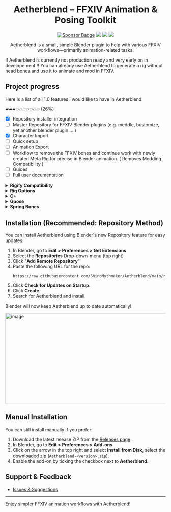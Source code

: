 <div align="center">
  <h1> Aetherblend – FFXIV Animation & Posing Toolkit </h1>
  <p>
    <a href="https://www.paypal.com/donate/?hosted_button_id=VVSSL3GDRSBNC"><img alt="Sponsor Badge" src="https://img.shields.io/badge/Mythmaker-Sponsor-pink?style=flat"></a>
    <img src="https://img.shields.io/github/v/release/ShinoMythmaker/Aetherblend?label=Aetherblend&color=blue">
    <img src="https://img.shields.io/badge/Blender-4.4-orange">
    <img src="https://img.shields.io/badge/Meddle-0.1.1-blue">
  </p>
  <p>Aetherblend is a small, simple Blender plugin to help with various FFXIV workflows—primarily animation-related tasks.</p>
</div>

!! Aetherblend is currently not production ready and very early on in developement !!
You can already use Aetherblend to generate a rig without head bones and use it to animate and mod in FFXIV.

## Project progress

Here is a list of all 1.0 features i would like to have in Aetherblend. 

▰▰▰▱▱▱▱▱▱▱ (26%)

- [x] Repository installer integration
- [ ] Master Repository for FFXIV Blender plugins (e.g. meddle, bustomize, yet another blender plugin ....)
- [x] Character Import
- [ ] Quick setup
- [ ] Animation Export
- [ ] Workflow to remove the FFXIV bones and continue work with newly created Meta Rig for precise in Blender animation. ( Removes Modding Compatibility )
- [ ] Guides
- [ ] Full user documentation
<details>
  <summary><strong>Rigify Compatibility</strong></summary>

  - [ ] Face
  - [ ] Head
  - [x] Arms
  - [x] Fingers
  - [x] Legs 
  - [x] Torso
  - [x] Tail
</details>
<details>
  <summary><strong>Rig Options</strong></summary>

  - [ ] Tentacle Tail
  - [ ] Knee Bone Adjustment
</details>

<details>
  <summary><strong>C+</strong></summary>

  - [x] C+ Application 
  - [ ] C+ Editing
  - [ ] C+ Export
</details>
<details>
  <summary><strong>Gpose</strong></summary>

  - [x] Pose Export
  - [ ] Pose Import without IK 
  - [ ] Pose Import with IK
</details>
<details>
  <summary><strong>Spring Bones</strong></summary>

  - [ ] Breast
  - [ ] Tail
  - [ ] Ears
</details>


## Installation (Recommended: Repository Method)

You can install Aetherblend using Blender's new Repository feature for easy updates.

1. In Blender, go to **Edit > Preferences > Get Extensions**
2. Select the **Repositories** Drop-down-menu (top right)
3. Click "**Add Remote Repository**"
4. Paste the following URL for the repo:
   ```
   https://raw.githubusercontent.com/ShinoMythmaker/Aetherblend/main/repo.json
   ```
6. Click **Check for Updates on Startup**.
7. Click **Create**.
8. Search for Aetherblend and install.

Blender will now keep Aetherblend up to date automatically!

<img width="532" height="286" alt="image" src="https://github.com/user-attachments/assets/84ce6f77-33b8-4cec-a68f-30572fd5bc90" />


## Manual Installation

You can still install manually if you prefer:

1. Download the latest release ZIP from the [Releases page](https://github.com/ShinoMythmaker/Aetherblend/releases).
2. In Blender, go to **Edit > Preferences > Add-ons**.
3. Click on the arrow in the top right and select **Install from Disk**, select the downloaded zip (`Aetherblend-<version>.zip`).
4. Enable the add-on by ticking the checkbox next to **Aetherblend**.


## Support & Feedback

- [Issues & Suggestions](https://github.com/ShinoMythmaker/Aetherblend/issues)

---

Enjoy simpler FFXIV animation workflows with Aetherblend!
